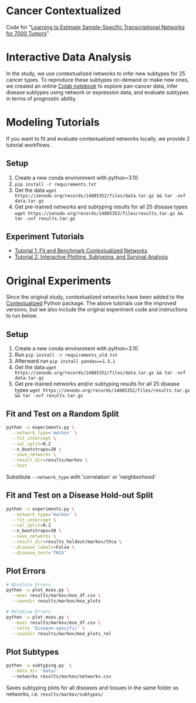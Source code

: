 # Cancer Contextualized

Code for "[Learning to Estimate Sample-Specific Transcriptional Networks for 7000 Tumors](https://www.biorxiv.org/content/10.1101/2023.12.01.569658v1)"

# Interactive Data Analysis
In the study, we use contextualized networks to infer new subtypes for 25 cancer types. To reproduce these subtypes on-demand or make new ones, we created an online [Colab notebook](https://colab.research.google.com/drive/1ojMNd4upPHiZg4b5mHo9dkX2kyQgrn1u?usp=sharing) to explore pan-cancer data, infer disease subtypes using network or expression data, and evaluate subtypes in terms of prognostic ability.


# Modeling Tutorials
If you want to fit and evaluate contextualized networks locally, we provide 2 tutorial workflows.

## Setup
1. Create a new conda environment with python=3.10
2. `pip install -r requirements.txt`
4. Get the data `wget https://zenodo.org/records/14885352/files/data.tar.gz && tar -xvf data.tar.gz`
5. Get pre-trained networks and subtyping results for all 25 disease types
    `wget https://zenodo.org/records/14885352/files/results.tar.gz && tar -xvf results.tar.gz`

## Experiment Tutorials
- [Tutorial 1: Fit and Benchmark Contextualized Networks](01_fit.ipynb)
- [Tutorial 2: Interactive Plotting, Subtyping, and Survival Analysis](02_plot.ipynb)

# Original Experiments
Since the original study, contextualized networks have been added to the [Contextualized](https://contextualized.ml/) Python package.
The above tutorials use the improved versions, but we also include the original experiment code and instructions to run below.


## Setup
1. Create a new conda environment with python=3.10
2. Run `pip install -r requirements_old.txt`
3. Afterward run `pip install pandas==1.5.1`
4. Get the data `wget https://zenodo.org/records/14885352/files/data.tar.gz && tar -xvf data.tar.gz`
5. Get pre-trained networks and/or subtyping results for all 25 disease types
    `wget https://zenodo.org/records/14885352/files/results.tar.gz && tar -xvf results.tar.gz`

## Fit and Test on a Random Split
```bash
python -u experiments.py \
  --network_type='markov' \
  --fit_intercept \
  --val_split=0.2 
  --n_bootstraps=30 \
  --save_networks \
  --result_dir=results/markov \
  --test
```
Substitute `--network_type` with 'correlation' or 'neighborhood'

## Fit and Test on a Disease Hold-out Split
```bash
python -u experiments.py \
  --network_type='markov' \
  --fit_intercept \
  --val_split=0.2 
  --n_bootstraps=30 \
  --save_networks \
  --result_dir=results_holdout/markov/thca \
  --disease_labels=False \
  --disease_test='THCA' 
```

## Plot Errors
```bash
# Absolute Errors
python -u plot_mses.py \
  --mses results/markov/mse_df.csv \
  --savedir results/markov/mse_plots

# Relative Errors
python -u plot_mses.py \
  --mses results/markov/mse_df.csv \
  --relto 'Disease-specific' \
  --savedir results/markov/mse_plots_rel
```

## Plot Subtypes
```bash
python -u subtyping.py  \
  --data_dir 'data/'
  --networks results/markov/networks.csv 
```
Saves subtyping plots for all diseases and tissues in the same folder as networks, i.e. `results/markov/subtypes/`
